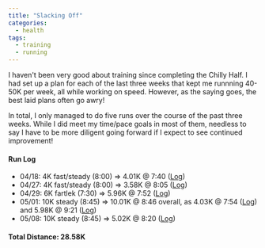 ```yaml
---
title: "Slacking Off"
categories:
  - health
tags:
  - training
  - running
---
```


I haven't been very good about training since completing the Chilly Half. I had set up a plan for each of the last three weeks that kept me runnning 40-50K per week, all while working on speed. However, as the saying goes, the best laid plans often go awry!

In total, I only managed to do five runs over the course of the past three weeks. While I did meet my time/pace goals in most of them, needless to say I have to be more diligent going forward if I expect to see continued improvement!

#### Run Log

- 04/18: 4K fast/steady (8:00) &rArr; 4.01K @ 7:40 ([Log](https://runkeeper.com/user/cdevans/activity/1730806554))
- 04/27: 4K fast/steady (8:00) &rArr; 3.58K @ 8:05 ([Log](https://runkeeper.com/user/cdevans/activity/1735502345))
- 04/29: 6K fartlek (7:30) &rArr; 5.96K @ 7:52 ([Log](https://runkeeper.com/user/cdevans/activity/1736500585))
- 05/01: 10K steady (8:45) &rArr; 10.01K @ 8:46 overall, as 4.03K @ 7:54 ([Log](https://runkeeper.com/user/cdevans/activity/1738020750)) and 5.98K @ 9:21 ([Log](https://runkeeper.com/user/cdevans/activity/1738038795))
- 05/08: 10K steady (8:45) &rArr; 5.02K @ 8:20 ([Log](https://runkeeper.com/user/cdevans/activity/1742403831))

#### Total Distance: 28.58K
